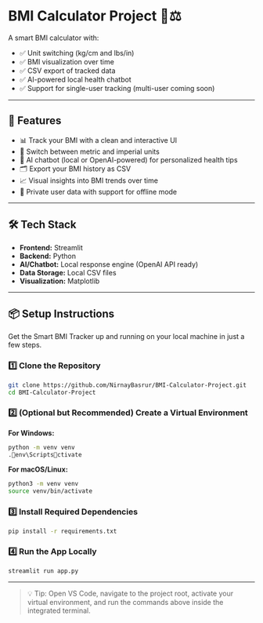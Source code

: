 # BMI Calculator Project 🧠⚖️

A smart BMI calculator with:

- ✅ Unit switching (kg/cm and lbs/in)
- ✅ BMI visualization over time
- ✅ CSV export of tracked data
- ✅ AI-powered local health chatbot
- ✅ Support for single-user tracking (multi-user coming soon)

---

## 🚀 Features

- 📊 Track your BMI with a clean and interactive UI  
- 🔄 Switch between metric and imperial units  
- 🧠 AI chatbot (local or OpenAI-powered) for personalized health tips  
- 🗂 Export your BMI history as CSV  
- 📈 Visual insights into BMI trends over time  
- 🔐 Private user data with support for offline mode  

---

## 🛠️ Tech Stack

- **Frontend:** Streamlit  
- **Backend:** Python  
- **AI/Chatbot:** Local response engine (OpenAI API ready)  
- **Data Storage:** Local CSV files  
- **Visualization:** Matplotlib  

---

## 📦 Setup Instructions

Get the Smart BMI Tracker up and running on your local machine in just a few steps.

### 1️⃣ Clone the Repository
```bash
git clone https://github.com/NirnayBasrur/BMI-Calculator-Project.git
cd BMI-Calculator-Project
```

### 2️⃣ (Optional but Recommended) Create a Virtual Environment
**For Windows:**
```bash
python -m venv venv
.env\Scriptsctivate
```

**For macOS/Linux:**
```bash
python3 -m venv venv
source venv/bin/activate
```

### 3️⃣ Install Required Dependencies
```bash
pip install -r requirements.txt
```

### 4️⃣ Run the App Locally
```bash
streamlit run app.py
```

---

> 💡 Tip: Open VS Code, navigate to the project root, activate your virtual environment, and run the commands above inside the integrated terminal.
